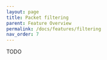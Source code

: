```yaml
---
layout: page
title: Packet filtering
parent: Feature Overview
permalink: /docs/features/filtering
nav_order: 7
---
```


TODO